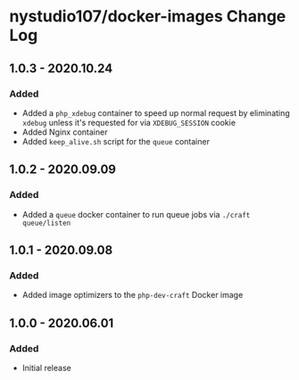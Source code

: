 # nystudio107/docker-images Change Log

## 1.0.3 - 2020.10.24
### Added
* Added a `php_xdebug` container to speed up normal request by eliminating `xdebug` unless it's requested for via `XDEBUG_SESSION` cookie
* Added Nginx container
* Added `keep_alive.sh` script for the `queue` container

## 1.0.2 - 2020.09.09
### Added
* Added a `queue` docker container to run queue jobs via `./craft queue/listen`

## 1.0.1 - 2020.09.08
### Added
* Added image optimizers to the `php-dev-craft` Docker image

## 1.0.0 - 2020.06.01
### Added
* Initial release
